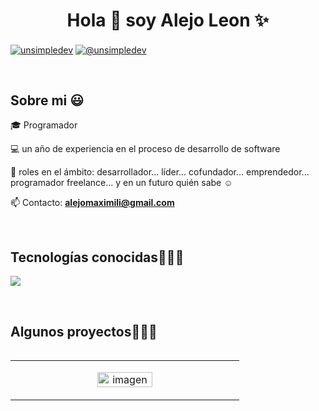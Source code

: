 <h1 align="center">Hola 👋  soy Alejo Leon ✨ </h1> 

<p align="left">
<a href="" target="blank"><img align="center" src="https://img.shields.io/badge/LinkedIn-0077B5?style=for-the-badge&logo=linkedin&logoColor=white" alt="unsimpledev"/></a>
<a href = "alejomaximili@gmail.com" target="blank"><img align="center" src="https://img.shields.io/badge/Gmail-D14836?style=for-the-badge&logo=gmail&logoColor=white" alt="@unsimpledev"  /></a>
  </p>
<br>
<h2>Sobre mi 😃</h2>
<!--Intro start-->

<p align="left">
🎓 Programador

💻 un año de experiencia en el proceso de desarrollo de software

📝 roles en el ámbito: desarrollador... líder... cofundador... emprendedor... programador freelance... y en un futuro quién sabe ☺️

📫 Contacto: **alejomaximili@gmail.com**
<!--Intro end-->
  </p>
<br>

<h2 >Tecnologías conocidas👨🏻‍💻</h2>
<!--tech stack icons-->
<p align="left">
  <a href="https://skillicons.dev">
    <img src="https://skillicons.dev/icons?i=androidstudio,php,css,html,js" />
  </a>
</p>
<br>
<!-------------------------->
<div id="proyectos">
<h2 >Algunos proyectos👨🏻‍💻</h2>

<table align="left" >
<tr border="none">
  <td width="25%" align="center">
    <p align="center">
     <a href="https://github.com/AlejoML08/vscode-pruebas/tree/main/pagina%20de%20muestra" title="Rising Desing">
        <img align="center" width=50% src="https://github.com/user-attachments/assets/d664d663-1c90-4852-bd96-1ef77daf33e9"   alt="imagen" /></a>
      </p>
</p>        
